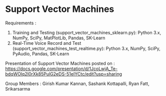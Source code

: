 # Support Vector Machines

Requirements :
1. Training and Testing (support_vector_machines_sklearn.py): Python 3.x, NumPy, SciPy, MatPlotLib, Pandas, SK-Learn
2. Real-Time Voice Record and Test (support_vector_machines_test_realtime.py): Python 3.x, NumPy, SciPy, PyAudio, Pandas, SK-Learn

Presentation of Support Vector Machines posted on : 
https://docs.google.com/presentation/d/1JcoLwjA_Te-bdqWOlq2I0rXk85PulG2eDS-51eIYCtc/edit?usp=sharing


Group Members : 
Girish Kumar Kannan,
Sashank Kottapalli,
Ryan Fatt,
Srikarsarma
